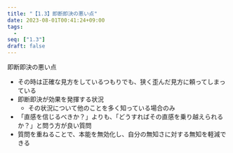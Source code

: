 ```yaml
---
title: "【1.3】即断即決の悪い点"
date: 2023-08-01T00:41:24+09:00
tags: 
  -
seq: ["1.3"]
draft: false
---
```


即断即決の悪い点
- その時は正確な見方をしているつもりでも、狭く歪んだ見方に頼ってしまっている
- 即断即決が効果を発揮する状況
  - その状況について他のことを多く知っている場合のみ
- 「直感を信じるべきか？」よりも、「どうすればその直感を乗り越えられるか？」と問う方が良い質問
- 質問を重ねることで、本能を無効化し、自分の無知さに対する無知を軽減できる
